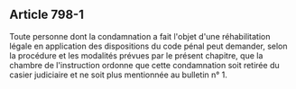 Article 798-1
----
Toute personne dont la condamnation a fait l'objet d'une réhabilitation légale
en application des dispositions du code pénal peut demander, selon la procédure
et les modalités prévues par le présent chapitre, que la chambre de
l'instruction ordonne que cette condamnation soit retirée du casier judiciaire
et ne soit plus mentionnée au bulletin n° 1.

